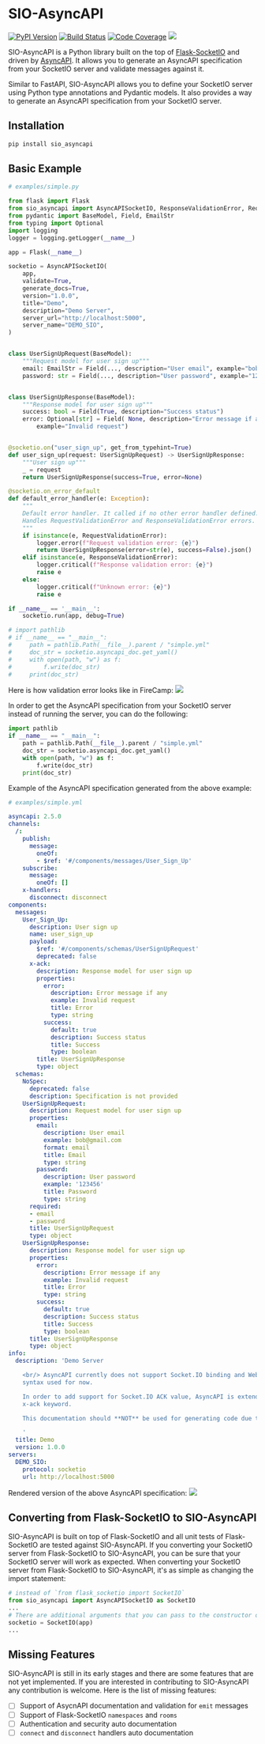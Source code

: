 SIO-AsyncAPI
============

[![PyPI Version][pypi-image]][pypi-url]
[![Build Status][build-image]][build-url]
[![Code Coverage][coverage-image]][coverage-url]
[![][versions-image]][versions-url]

<!-- Badges: -->

[pypi-image]: https://img.shields.io/pypi/v/sio_asyncapi
[pypi-url]: https://pypi.org/project/sio_asyncapi/
[build-image]: https://github.com/daler-rahimov/sio-asyncapi/actions/workflows/python-package.yml/badge.svg
[build-url]: https://github.com/daler-rahimov/sio-asyncapi/actions/workflows/python-package.yml
[coverage-image]: https://codecov.io/gh/daler-rahimov/sio-asyncapi/branch/develop/graph/badge.svg
[coverage-url]: https://app.codecov.io/gh/daler-rahimov/sio-asyncapi
[versions-image]: https://img.shields.io/pypi/pyversions/sio_asyncapi/
[versions-url]: https://pypi.org/project/sio_asyncapi/


SIO-AsyncAPI is a Python library built on the top of [Flask-SocketIO](https://flask-socketio.readthedocs.io/) and driven by [AsyncAPI](https://www.asyncapi.com/). It allows you to generate an AsyncAPI specification from your SocketIO server and validate messages against it.

Similar to FastAPI, SIO-AsyncAPI allows you to define your SocketIO server using Python type annotations and Pydantic models. It also provides a way to generate an AsyncAPI specification from your SocketIO server.


## Installation

```bash
pip install sio_asyncapi
```

## Basic Example

```py
# examples/simple.py

from flask import Flask
from sio_asyncapi import AsyncAPISocketIO, ResponseValidationError, RequestValidationError
from pydantic import BaseModel, Field, EmailStr
from typing import Optional
import logging
logger = logging.getLogger(__name__)

app = Flask(__name__)

socketio = AsyncAPISocketIO(
    app,
    validate=True,
    generate_docs=True,
    version="1.0.0",
    title="Demo",
    description="Demo Server",
    server_url="http://localhost:5000",
    server_name="DEMO_SIO",
)


class UserSignUpRequest(BaseModel):
    """Request model for user sign up"""
    email: EmailStr = Field(..., description="User email", example="bob@gmail.com")
    password: str = Field(..., description="User password", example="123456")


class UserSignUpResponse(BaseModel):
    """Response model for user sign up"""
    success: bool = Field(True, description="Success status")
    error: Optional[str] = Field( None, description="Error message if any",
        example="Invalid request")


@socketio.on("user_sign_up", get_from_typehint=True)
def user_sign_up(request: UserSignUpRequest) -> UserSignUpResponse:
    """User sign up"""
    _ = request
    return UserSignUpResponse(success=True, error=None)

@socketio.on_error_default
def default_error_handler(e: Exception):
    """
    Default error handler. It called if no other error handler defined.
    Handles RequestValidationError and ResponseValidationError errors.
    """
    if isinstance(e, RequestValidationError):
        logger.error(f"Request validation error: {e}")
        return UserSignUpResponse(error=str(e), success=False).json()
    elif isinstance(e, ResponseValidationError):
        logger.critical(f"Response validation error: {e}")
        raise e
    else:
        logger.critical(f"Unknown error: {e}")
        raise e

if __name__ == '__main__':
    socketio.run(app, debug=True)

# import pathlib
# if __name__ == "__main__":
#     path = pathlib.Path(__file__).parent / "simple.yml"
#     doc_str = socketio.asyncapi_doc.get_yaml()
#     with open(path, "w") as f:
#         f.write(doc_str)
#     print(doc_str)

```

Here is how validation error looks like in FireCamp:
![](https://github.com/daler-rahimov/sio-asyncapi/blob/master/doc/assets/20221219000309.png?raw=true)

In order to get the AsyncAPI specification from your SocketIO server instead of running the server, you can do the following:
```python
import pathlib
if __name__ == "__main__":
    path = pathlib.Path(__file__).parent / "simple.yml"
    doc_str = socketio.asyncapi_doc.get_yaml()
    with open(path, "w") as f:
        f.write(doc_str)
    print(doc_str)

```
Example of the AsyncAPI specification generated from the above example:
```yaml
# examples/simple.yml

asyncapi: 2.5.0
channels:
  /:
    publish:
      message:
        oneOf:
        - $ref: '#/components/messages/User_Sign_Up'
    subscribe:
      message:
        oneOf: []
    x-handlers:
      disconnect: disconnect
components:
  messages:
    User_Sign_Up:
      description: User sign up
      name: user_sign_up
      payload:
        $ref: '#/components/schemas/UserSignUpRequest'
        deprecated: false
      x-ack:
        description: Response model for user sign up
        properties:
          error:
            description: Error message if any
            example: Invalid request
            title: Error
            type: string
          success:
            default: true
            description: Success status
            title: Success
            type: boolean
        title: UserSignUpResponse
        type: object
  schemas:
    NoSpec:
      deprecated: false
      description: Specification is not provided
    UserSignUpRequest:
      description: Request model for user sign up
      properties:
        email:
          description: User email
          example: bob@gmail.com
          format: email
          title: Email
          type: string
        password:
          description: User password
          example: '123456'
          title: Password
          type: string
      required:
      - email
      - password
      title: UserSignUpRequest
      type: object
    UserSignUpResponse:
      description: Response model for user sign up
      properties:
        error:
          description: Error message if any
          example: Invalid request
          title: Error
          type: string
        success:
          default: true
          description: Success status
          title: Success
          type: boolean
      title: UserSignUpResponse
      type: object
info:
  description: 'Demo Server

    <br/> AsyncAPI currently does not support Socket.IO binding and Web Socket like
    syntax used for now.

    In order to add support for Socket.IO ACK value, AsyncAPI is extended with with
    x-ack keyword.

    This documentation should **NOT** be used for generating code due to these limitations.

    '
  title: Demo
  version: 1.0.0
servers:
  DEMO_SIO:
    protocol: socketio
    url: http://localhost:5000

```

Rendered version of the above AsyncAPI specification:
![](https://github.com/daler-rahimov/sio-asyncapi/blob/master/doc/assets/20221219000543.png?raw=true)

## Converting from Flask-SocketIO to SIO-AsyncAPI
SIO-AsyncAPI is built on top of Flask-SocketIO and all unit tests of Flask-SocketIO are tested against SIO-AsyncAPI. If you converting your SocketIO server from Flask-SocketIO to SIO-AsyncAPI, you can be sure that your SocketIO server will work as expected. When converting your SocketIO server from Flask-SocketIO to SIO-AsyncAPI, it's as simple as changing the import statement:

```python
# instead of `from flask_socketio import SocketIO`
from sio_asyncapi import AsyncAPISocketIO as SocketIO
...
# There are additional arguments that you can pass to the constructor of AsyncAPISocketIO
socketio = SocketIO(app)
...
```

## Missing Features
SIO-AsyncAPI is still in its early stages and there are some features that are not yet implemented. If you are interested in contributing to SIO-AsyncAPI any contribution is welcome. Here is the list of missing features:

- [ ] Support of AsycnAPI documentation and validation for `emit` messages
- [ ] Support of Flask-SocketIO `namespaces` and `rooms`
- [ ] Authentication and security auto documentation
- [ ] `connect` and `disconnect` handlers auto documentation
